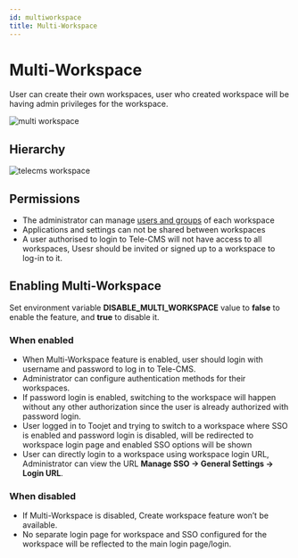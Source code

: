 ```yaml
---
id: multiworkspace
title: Multi-Workspace
---
```


# Multi-Workspace

User can create their own workspaces, user who created workspace will be having admin privileges for the workspace.

<img className="screenshot-full" src="/img/multiworkspace/multi-workspace.gif" alt="multi workspace" />

## Hierarchy

<div style={{textAlign: 'center'}}>

<img className="screenshot-full" src="/img/multiworkspace/Tele-CMS-workspace.png" alt="telecms workspace" />

</div>

## Permissions

- The administrator can manage [users and groups](/docs/tutorial/manage-users-groups) of each workspace
- Applications and settings can not be shared between workspaces
- A user authorised to login to Tele-CMS will not have access to all workspaces, Usesr should be invited or signed up to a workspace to log-in to it.

## Enabling Multi-Workspace

Set environment variable **DISABLE_MULTI_WORKSPACE** value to **false**  to enable the feature, and **true**  to disable it.

### When enabled

- When Multi-Workspace feature is enabled, user should login with username and password to log in to Tele-CMS.
- Administrator can configure authentication methods for their workspaces.
- If password login is enabled, switching to the workspace will happen without any other authorization since the user is already authorized with password login.
- User logged in to Toojet and trying to switch to a workspace where SSO is enabled and password login is disabled, will be redirected to workspace login page and enabled SSO options will be shown
- User can directly login to a workspace using workspace login URL, Administrator can view the URL **Manage SSO -> General Settings -> Login URL**.

### When disabled

- If Multi-Workspace is disabled, Create workspace feature won’t be available.
- No separate login page for workspace and SSO configured for the workspace will be reflected to the main login page/login.
